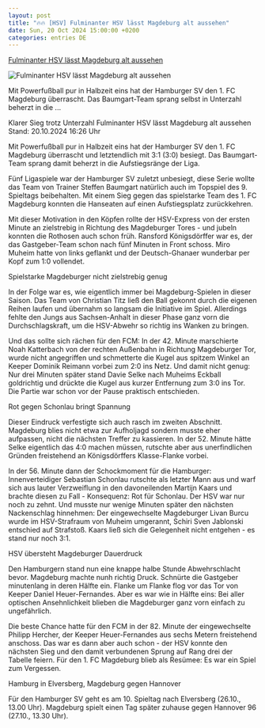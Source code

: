 ```yaml
---
layout: post
title: "🔥🔥 [HSV] Fulminanter HSV lässt Magdeburg alt aussehen"
date: Sun, 20 Oct 2024 15:00:00 +0200
categories: entries DE
---
```

[Fulminanter HSV lässt Magdeburg alt aussehen](https://www.sportschau.de/fussball/bundesliga2/fulminanter-hsv-laesst-magdeburg-alt-aussehen,zweite-bundesliga-hsv-fcm-100.html)

![Fulminanter HSV lässt Magdeburg alt aussehen](https://images.sportschau.de/image/d7d32da9-7a7b-4bb8-b8c4-b451265c2069/AAABkqnuiGM/AAABkZLhkrw/16x9-1280/2-bl-hsv-jubel-selke-100.jpg)

Mit Powerfußball pur in Halbzeit eins hat der Hamburger SV den 1. FC Magdeburg überrascht. Das Baumgart-Team sprang selbst in Unterzahl beherzt in die ...

Klarer Sieg trotz Unterzahl Fulminanter HSV lässt Magdeburg alt aussehen Stand: 20.10.2024 16:26 Uhr

Mit Powerfußball pur in Halbzeit eins hat der Hamburger SV den 1. FC Magdeburg überrascht und letztendlich mit 3:1 (3:0) besiegt. Das Baumgart-Team sprang damit beherzt in die Aufstiegsränge der Liga.

Fünf Ligaspiele war der Hamburger SV zuletzt unbesiegt, diese Serie wollte das Team von Trainer Steffen Baumgart natürlich auch im Topspiel des 9. Spieltags beibehalten. Mit einem Sieg gegen das spielstarke Team des 1. FC Magdeburg konnten die Hanseaten auf einen Aufstiegsplatz zurückkehren.

Mit dieser Motivation in den Köpfen rollte der HSV-Express von der ersten Minute an zielstrebig in Richtung des Magdeburger Tores - und jubeln konnten die Rothosen auch schon früh. Ransford Königsdörffer war es, der das Gastgeber-Team schon nach fünf Minuten in Front schoss. Miro Muheim hatte von links geflankt und der Deutsch-Ghanaer wunderbar per Kopf zum 1:0 vollendet.

Spielstarke Magdeburger nicht zielstrebig genug

In der Folge war es, wie eigentlich immer bei Magdeburg-Spielen in dieser Saison. Das Team von Christian Titz ließ den Ball gekonnt durch die eigenen Reihen laufen und übernahm so langsam die Initiative im Spiel. Allerdings fehlte den Jungs aus Sachsen-Anhalt in dieser Phase ganz vorn die Durchschlagskraft, um die HSV-Abwehr so richtig ins Wanken zu bringen.

Und das sollte sich rächen für den FCM: In der 42. Minute marschierte Noah Katterbach von der rechten Außenbahn in Richtung Magdeburger Tor, wurde nicht angegriffen und schmetterte die Kugel aus spitzem Winkel an Keeper Dominik Reimann vorbei zum 2:0 ins Netz. Und damit nicht genug: Nur drei Minuten später stand Davie Selke nach Muheims Eckball goldrichtig und drückte die Kugel aus kurzer Entfernung zum 3:0 ins Tor. Die Partie war schon vor der Pause praktisch entschieden.

Rot gegen Schonlau bringt Spannung

Dieser Eindruck verfestigte sich auch rasch im zweiten Abschnitt. Magdeburg blies nicht etwa zur Aufholjagd sondern musste eher aufpassen, nicht die nächsten Treffer zu kassieren. In der 52. Minute hätte Selke eigentlich das 4:0 machen müssen, rutschte aber aus unerfindlichen Gründen freistehend an Königsdörffers Klasse-Flanke vorbei.

In der 56. Minute dann der Schockmoment für die Hamburger: Innenverteidiger Sebastian Schonlau rutschte als letzter Mann aus und warf sich aus lauter Verzweiflung in den davoneilenden Martijn Kaars und brachte diesen zu Fall - Konsequenz: Rot für Schonlau. Der HSV war nur noch zu zehnt. Und musste nur wenige Minuten später den nächsten Nackenschlag hinnehmen: Der eingewechselte Magdeburger Livan Burcu wurde im HSV-Strafraum von Muheim umgerannt, Schiri Sven Jablonski entschied auf Strafstoß. Kaars ließ sich die Gelegenheit nicht entgehen - es stand nur noch 3:1.

HSV übersteht Magdeburger Dauerdruck

Den Hamburgern stand nun eine knappe halbe Stunde Abwehrschlacht bevor. Magdeburg machte nunh richtig Druck. Schnürte die Gastgeber minutenlang in deren Hälfte ein. Flanke um Flanke flog vor das Tor von Keeper Daniel Heuer-Fernandes. Aber es war wie in Hälfte eins: Bei aller optischen Ansehnlichkeit blieben die Magdeburger ganz vorn einfach zu ungefährlich.

Die beste Chance hatte für den FCM in der 82. Minute der eingewechselte Philipp Hercher, der Keeper Heuer-Fernandes aus sechs Metern freistehend anschoss. Das war es dann aber auch schon - der HSV konnte den nächsten Sieg und den damit verbundenen Sprung auf Rang drei der Tabelle feiern. Für den 1. FC Magdeburg blieb als Resümee: Es war ein Spiel zum Vergessen.

Hamburg in Elversberg, Magdeburg gegen Hannover

Für den Hamburger SV geht es am 10. Spieltag nach Elversberg (26.10., 13.00 Uhr). Magdeburg spielt einen Tag später zuhause gegen Hannover 96 (27.10., 13.30 Uhr).

